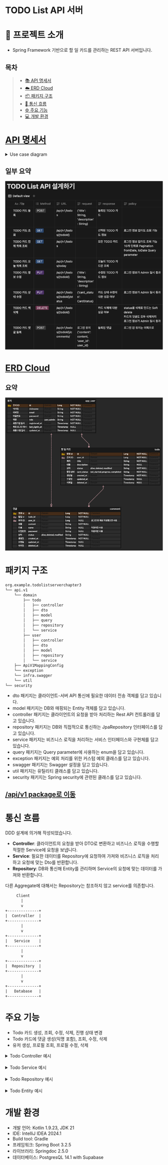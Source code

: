 TODO List API 서버
===
# 📝 프로젝트 소개 
- Spring Framework 기반으로 할 일 카드를 관리하는 REST API 서버입니다.

<h2>목차</h2>

> - [📚 API 명세서](#API-명세서)
> - [☁️ ERD Cloud](#erd-cloud)
> - [📦 패키지 구조](#패키지-구조)
> - [🔄 통신 흐름](#통신-흐름)
> - [⚙️ 주요 기능](#주요-기능)
> - [💻 개발 환경](#개발-환경)


# [API 명세서](https://mobzz.notion.site/1c3b0b6d379f4d5aa93d4ebc058ecd12?v=3c5b824e364e4112b4865b03a336dd05&pvs=74)

<details><summary>Use case diagram</summary>

![Use case diagram](Use_Case_Diagram.drawio.svg)

</details>

## 일부 요약
![api_spec_summary.png](api_spec_summary.png)


# [ERD Cloud](https://www.erdcloud.com/d/8JmKdknxC3JsBpzEe)

## 요약

![erd_cloud.png](erd_cloud.png)


# 패키지 구조

```
org.example.todolistserverchapter3
└── api.v1
    └── domain
        ├── todo
        │   ├── controller
        │   ├── dto
        │   ├── model
        │   ├── query
        │   ├── repository
        │   └── service
        ├── user
        │   ├── controller
        │   ├── dto
        │   ├── model
        │   ├── repository
        │   └── service
    ├── ApiV1MappingConfig
    └── exception
    └── infra.swagger
    └── util
└── security
```

- dto 패키지는 클라이언트-서버 API 통신에 필요한 데이터 전송 객체를 담고 있습니다.<br/>
- model 패키지는 DB와 매핑되는 Entity 객체를 담고 있습니다.<br/>
- controller 패키지는 클라이언트의 요청을 받아 처리하는 Rest API 컨트롤러를 담고 있습니다.
- repository 패키지는 DB와 직접적으로 통신하는 JpaRepository 인터페이스를 담고 있습니다.
- service 패키지는 비즈니스 로직을 처리하는 서비스 인터페이스와 구현체를 담고 있습니다.
- query 패키지는 Query parameter에 사용하는 enum을 담고 있습니다.
- exception 패키지는 예외 처리를 위한 커스텀 예외 클래스를 담고 있습니다.
- swagger 패키지는 Swagger 설정을 담고 있습니다.
- util 패키지는 유틸리티 클래스를 담고 있습니다.
- security 패키지는 Spring security에 관련된 클래스를 담고 있습니다.

## [/api/v1 package로 이동](src/main/kotlin/org/example/todolistserverchapter3/api/v1)

# 통신 흐름

DDD 설계에 의거해 작성되었습니다.

- **Controller**: 클라이언트의 요청을 받아 DTO로 변환하고 비즈니스 로직을 수행할 적절한 Service에 요청을 보냅니다.
- **Service**: 필요한 데이터를 Repository에 요청하여 가져와 비즈니스 로직을 처리하고 요청에 맞는 Dto를 반환합니다.
- **Repository**: DB와 통신해 Entity를 관리하며 Service의 요청에 맞는 데이터를 가져와 반환합니다.

다른 Aggregate에 대해서는 Repository는 참조하지 않고 service를 의존합니다.

```plaintext
     Client
       |
       v
+--------------+
|  Controller  |
+--------------+
       |
       v
+--------------+
|   Service    |
+--------------+
       |
       v
+--------------+
|  Repository  |
+--------------+
       |
       v
+--------------+
|   Database   |
+--------------+
```

# 주요 기능

- Todo 카드 생성, 조회, 수정, 삭제, 진행 상태 변경
- Todo 카드에 댓글 생성(익명 포함), 조회, 수정, 삭제
- 유저 생성, 프로필 조회, 프로필 수정, 삭제

<details><summary>Todo Controller 예시</summary>

```kotlin
@RestController
@RequestMapping("/todos")
class TodoController(
    private val todoService: TodoService
) : ApiV1MappingConfig() {

    @GetMapping
    fun getTodoList(
        @RequestParam(defaultValue = "created_at_asc") sort: TodoSort,
        @RequestParam(defaultValue = "0") page: Int,
        @RequestParam(defaultValue = "10") size: Int,
        @RequestParam(required = false) userIds: List<Long>? = null,
    ): ResponseEntity<Page<TodoDto>> {
        val pageable: Pageable = PageRequest.of(page, size, sort.convertToSort())

        return /*...*/
    }

    /*...*/

    @PostMapping
    fun createTodo(
        @Valid @RequestBody request: TodoCreateDto,
        @ModelAttribute("userId") userId: Long?
    ): ResponseEntity<TodoDto> {
        if (userId == null) {
            throw NotAuthorizedException()
        }

        return /*...*/
    }

    /*...*/
}
```
</details>
<br/>
<details><summary>Todo Service 예시</summary>

```kotlin
@Service
class TodoServiceImpl(
    val todoRepository: TodoRepository,
    val commentRepository: CommentRepository,

    val userService: UserService
) : TodoService {
    
    override fun getTodoList(userIds: List<Long>?, pageable: Pageable): Page<TodoDto> {
        val todos = if (userIds != null) {
            todoRepository.findByUserIdIn(userIds, pageable)
        } else {
            todoRepository.findAll(pageable)
        }

        val userDtos = todos.map { it.userId }.distinct().let { userService.getUserProfiles(it) }

        return todos.map { DtoConverter.convertToTodoDto(todo = it, userDto = userDtos[it.userId.toInt()]) }
    }
    
    /*...*/

    @Transactional
    override fun createTodo(userId: Long, request: TodoCreateDto): TodoDto {
        val todo = todoRepository.save(
            Todo.fromDto(
                request = request,
                userId = userId
            )
        )

        val userDto = userService.getUserProfile(todo.userId)

        return DtoConverter.convertToTodoDto(todo = todo, userDto = userDto)
    }
    
    /*...*/
}
```
</details>

<br/>

<details><summary>Todo Repository 예시</summary>

```kotlin
interface TodoRepository : JpaRepository<Todo, Long> {
    fun findByUserIdIn(userIds: List<Long>, pageable: Pageable = Pageable.unpaged()): Page<Todo>
}
```

</details>

<br/>

<details><summary>Todo Entity 예시</summary>

```kotlin
@Entity
@Table(name = "todo")
@SQLRestriction("status != 'Deleted'")
@SQLDelete(sql = "UPDATE todo SET status = 'Deleted', deleted_at = NOW() WHERE id = ?")
class Todo(
    @Column(name = "title")
    var title: String,

    @Column(name = "description")
    var description: String? = null,

    @Enumerated(EnumType.STRING)
    @Column(name = "status")
    var status: TodoStatus = TodoStatus.Alive,

    @Enumerated(EnumType.STRING)
    @Column(name = "card_status")
    var cardStatus: TodoCardStatus = TodoCardStatus.NotStarted,

    @CreationTimestamp
    @Column(name = "created_at", updatable = false)
    val createdAt: LocalDateTime = LocalDateTime.now(),

    @UpdateTimestamp
    @Column(name = "updated_at")
    var updatedAt: LocalDateTime? = null,

    @Column(name = "deleted_at")
    var deletedAt: LocalDateTime? = null,

    @Column(name = "user_id")
    val userId: Long
) {
    @Id
    @GeneratedValue(strategy = GenerationType.IDENTITY)
    var id: Long? = null

    fun hasPermission(user: UserDto): Boolean {
        return UserRole.valueOf(user.role) == UserRole.Admin || this.userId == user.id
    }

    private fun validate() {
        require(title.isNotBlank()) { "Title cannot be blank" }
        require(title.length <= 100) { "Title must be 100 characters or less" }
        require(this.description != null && this.description!!.length <= 1000) { "Description must be 1000 characters or less" }
    }

    companion object {
        fun fromDto(request: TodoCreateDto, userId: Long): Todo {
            return Todo(
                title = request.title,
                description = request.description,
                userId = userId
            ).apply { this.validate() }
        }
    }
}
```
</details>

# 개발 환경

- 개발 언어: Kotlin 1.9.23, JDK 21
- IDE: IntelliJ IDEA 2024.1
- Build tool: Gradle
- 프레임워크: Spring Boot 3.2.5
- 라이브러리: Springdoc 2.5.0
- 데이터베이스: PostgresQL 14.1 with Supabase